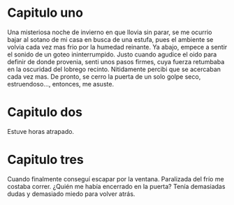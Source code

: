 # Capitulo uno
Una misteriosa noche de invierno en que llovia sin parar, se me ocurrio bajar al sotano de mi casa en busca de una estufa, pues el ambiente se volvia cada vez mas frio por la humedad reinante. Ya abajo, empece a sentir el sonido de un goteo ininterrumpido. Justo cuando agudice el oido para definir de donde provenia, senti unos pasos firmes, cuya fuerza retumbaba en la oscuridad del lobrego recinto. Nitidamente percibi que se acercaban cada vez mas. De pronto, se cerro la puerta de un solo golpe seco, estruendoso..., entonces, me asuste.


# Capitulo dos
Estuve horas atrapado. 

# Capitulo tres
Cuando finalmente conseguí escapar por la ventana. Paralizada del frío me costaba correr. ¿Quién me había encerrado en la puerta? Tenía demasiadas dudas y demasiado miedo para volver atrás. 